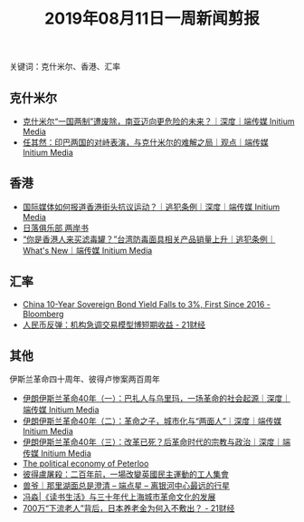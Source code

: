 ﻿---
title: 2019年08月11日一周新闻剪报
layout: post
comment: on
---

关键词：克什米尔、香港、汇率

<!--excerpt-->

## 克什米尔
* [克什米尔“一国两制”遭废除，南亚迈向更危险的未来？｜深度｜端传媒 Initium Media](https://theinitium.com/article/20190809-opinion-india-kashmir-article-370/)
* [任其然：印巴两国的对峙表演，与克什米尔的难解之局｜观点｜端传媒 Initium Media](https://theinitium.com/article/20161006-opinion-renqiran-kashmir/)

## 香港
* [国际媒体如何报道香港街头抗议运动？｜逃犯条例｜深度｜端传媒 Initium Media](https://theinitium.com/article/20190813-international-how-global-media-cover-hk-protest/)
* [日落俱乐部 两岸书](https://v515.wordpress.com/2019/08/14/%E6%97%A5%E8%90%BD%E4%BF%B1%E4%B9%90%E9%83%A8/)
* [“你是香港人来买滤毒罐？”台湾防毒面具相关产品销量上升｜逃犯条例｜What's New｜端传媒 Initium Media](https://theinitium.com/article/20190815-whatsnew-taiwan-hk-gasmask/)

## 汇率
* [China 10-Year Sovereign Bond Yield Falls to 3%, First Since 2016 - Bloomberg](https://www.bloomberg.com/news/articles/2019-08-13/china-10-year-sovereign-yield-falls-to-3-first-time-since-2016)
* [人民币反弹：机构急调交易模型博短期收益 - 21财经](https://m.21jingji.com/article/20190815/f7d9cb7c3e7c28681565cfa8de60cdc1.html)

## 其他
伊斯兰革命四十周年、彼得卢惨案两百周年
* [伊朗伊斯兰革命40年（一）：巴扎人与乌里玛，一场革命的社会起源｜深度｜端传媒 Initium Media](https://theinitium.com/article/20190814-international-iran-40-years-after-revolution/)
* [伊朗伊斯兰革命40年（二）：革命之子，城市化与“两面人”｜深度｜端传媒 Initium Media](https://theinitium.com/article/20190816-international-iran-40-years-after-revolution-2/)
* [伊朗伊斯兰革命40年（三）：改革已死？后革命时代的宗教与政治｜深度｜端传媒 Initium Media](https://theinitium.com/article/20190817-international-iran-40-years-after-revolution-3/)
* [The political economy of Peterloo](https://thenextrecession.wordpress.com/2019/08/16/the-political-economy-of-peterloo/)
* [彼得盧屠殺：二百年前，一場改變英國民主運動的工人集會](https://thenextrecession.wordpress.com/2019/08/16/the-political-economy-of-peterloo/)
* [兽爷｜那里湖面总是澄清 – 端点星 – 离银河中心最远的行星](https://terminus2049.github.io/archive/2019/08/16/shou-ye.html)
* [冯淼|《读书生活》与三十年代上海城市革命文化的发展](https://mp.weixin.qq.com/s/xnmgUG9eaM4ZeZgIT3REHw)
* [700万“下流老人”背后，日本养老金为何入不敷出？ - 21财经](https://m.21jingji.com/article/20190810/herald/7144cf15e1b0ac329f090570b6024361.html)